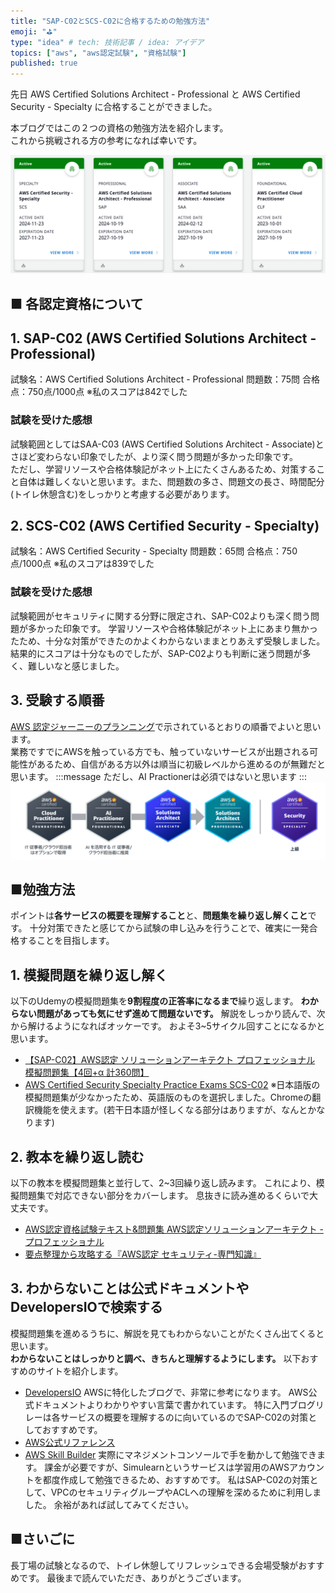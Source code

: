 ```yaml
---
title: "SAP-C02とSCS-C02に合格するための勉強方法"
emoji: "⛳"
type: "idea" # tech: 技術記事 / idea: アイデア
topics: ["aws", "aws認定試験", "資格試験"]
published: true
---
```

先日 AWS Certified Solutions Architect - Professional と AWS Certified Security - Specialty に合格することができました。

本ブログではこの２つの資格の勉強方法を紹介します。  
これから挑戦される方の参考になれば幸いです。

![](/images/exam-history.png)

## ■ 各認定資格について

## 1. SAP-C02 (AWS Certified Solutions Architect - Professional)
試験名：AWS Certified Solutions Architect - Professional
問題数：75問
合格点：750点/1000点 ※私のスコアは842でした
### 試験を受けた感想
試験範囲としてはSAA-C03 (AWS Certified Solutions Architect - Associate)とさほど変わらない印象でしたが、より深く問う問題が多かった印象です。  
ただし、学習リソースや合格体験記がネット上にたくさんあるため、対策すること自体は難しくないと思います。また、問題数の多さ、問題文の長さ、時間配分(トイレ休憩含む)をしっかりと考慮する必要があります。

## 2. SCS-C02 (AWS Certified Security - Specialty)
試験名：AWS Certified Security - Specialty
問題数：65問
合格点：750点/1000点 ※私のスコアは839でした
### 試験を受けた感想
試験範囲がセキュリティに関する分野に限定され、SAP-C02よりも深く問う問題が多かった印象です。
学習リソースや合格体験記がネット上にあまり無かったため、十分な対策ができたのかよくわからないままとりあえず受験しました。結果的にスコアは十分なものでしたが、SAP-C02よりも判断に迷う問題が多く、難しいなと感じました。

## 3. 受験する順番
[AWS 認定ジャーニーのプランニング](https://d1.awsstatic.com/ja_JP/training-and-certification/docs/AWS_certification_paths.pdf)で示されているとおりの順番でよいと思います。  
業務ですでにAWSを触っている方でも、触っていないサービスが出題される可能性があるため、自信がある方以外は順当に初級レベルから進めるのが無難だと思います。
:::message
ただし、AI Practionerは必須ではないと思います
:::
![](/images/path.png)

## ■勉強方法
ポイントは**各サービスの概要を理解すること**と、**問題集を繰り返し解くこと**です。
十分対策できたと感じてから試験の申し込みを行うことで、確実に一発合格することを目指します。

## 1. 模擬問題を繰り返し解く
以下のUdemyの模擬問題集を**9割程度の正答率になるまで**繰り返します。
**わからない問題があっても気にせず進めて問題ないです。**
解説をしっかり読んで、次から解けるようになればオッケーです。
およそ3~5サイクル回すことになるかと思います。

* [【SAP-C02】AWS認定 ソリューションアーキテクト プロフェッショナル 模擬問題集【4回+α 計360問】](https://www.udemy.com/course/sap-c02-2024aws/?srsltid=AfmBOoo3jk9eM_hardrBzK7BnAU-nMyYikWIwvy7ADdH9w3d3rKThxxd&couponCode=CMCPSALE24JP)
* [AWS Certified Security Specialty Practice Exams SCS-C02](https://www.udemy.com/course/aws-certified-security-specialty-practice-exams-course/?srsltid=AfmBOoq_jwqoTPbk5q8o5xspy43ancPttL-3MBwJEkRANZ9zCUT3KaDy&couponCode=CMCPSALE24JP)
 ※日本語版の模擬問題集が少なかったため、英語版のものを選択しました。Chromeの翻訳機能を使えます。(若干日本語が怪しくなる部分はありますが、なんとかなります)

## 2. 教本を繰り返し読む
以下の教本を模擬問題集と並行して、2~3回繰り返し読みます。
これにより、模擬問題集で対応できない部分をカバーします。
息抜きに読み進めるくらいで大丈夫です。

* [AWS認定資格試験テキスト&問題集 AWS認定ソリューションアーキテクト - プロフェッショナル](https://www.amazon.co.jp/AWS%E8%AA%8D%E5%AE%9A%E8%B3%87%E6%A0%BC%E8%A9%A6%E9%A8%93%E3%83%86%E3%82%AD%E3%82%B9%E3%83%88-%E5%95%8F%E9%A1%8C%E9%9B%86-AWS%E8%AA%8D%E5%AE%9A%E3%82%BD%E3%83%AA%E3%83%A5%E3%83%BC%E3%82%B7%E3%83%A7%E3%83%B3%E3%82%A2%E3%83%BC%E3%82%AD%E3%83%86%E3%82%AF%E3%83%88-%E3%83%97%E3%83%AD%E3%83%95%E3%82%A7%E3%83%83%E3%82%B7%E3%83%A7%E3%83%8A%E3%83%AB-%E5%B1%B1%E4%B8%8B%E5%85%89%E6%B4%8B/dp/4815609063)
* [要点整理から攻略する『AWS認定 セキュリティ-専門知識』](https://www.amazon.co.jp/%E8%A6%81%E7%82%B9%E6%95%B4%E7%90%86%E3%81%8B%E3%82%89%E6%94%BB%E7%95%A5%E3%81%99%E3%82%8B%E3%80%8EAWS%E8%AA%8D%E5%AE%9A-%E3%82%BB%E3%82%AD%E3%83%A5%E3%83%AA%E3%83%86%E3%82%A3-%E5%B0%82%E9%96%80%E7%9F%A5%E8%AD%98%E3%80%8F-NRI%E3%83%8D%E3%83%83%E3%83%88%E3%82%B3%E3%83%A0%E6%A0%AA%E5%BC%8F%E4%BC%9A%E7%A4%BE/dp/4839970947)

## 3. わからないことは公式ドキュメントやDevelopersIOで検索する
模擬問題集を進めるうちに、解説を見てもわからないことがたくさん出てくると思います。  
**わからないことはしっかりと調べ、きちんと理解するようにします。**
以下おすすめのサイトを紹介します。
* [DevelopersIO](https://dev.classmethod.jp/)
 AWSに特化したブログで、非常に参考になります。
 AWS公式ドキュメントよりわかりやすい言葉で書かれています。
 特に入門ブログリレーは各サービスの概要を理解するのに向いているのでSAP-C02の対策としておすすめです。
* [AWS公式リファレンス](https://docs.aws.amazon.com/ja_jp/)
* [AWS Skill Builder](https://aws.amazon.com/jp/training/digital/)
 実際にマネジメントコンソールで手を動かして勉強できます。
 課金が必要ですが、Simulearnというサービスは学習用のAWSアカウントを都度作成して勉強できるため、おすすめです。
 私はSAP-C02の対策として、VPCのセキュリティグループやACLへの理解を深めるために利用しました。
 余裕があれば試してみてください。

## ■さいごに
長丁場の試験となるので、トイレ休憩してリフレッシュできる会場受験がおすすめです。
最後まで読んでいただき、ありがとうございます。